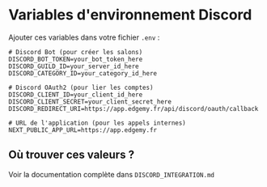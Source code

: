 # Variables d'environnement Discord

Ajouter ces variables dans votre fichier `.env` :

```env
# Discord Bot (pour créer les salons)
DISCORD_BOT_TOKEN=your_bot_token_here
DISCORD_GUILD_ID=your_server_id_here
DISCORD_CATEGORY_ID=your_category_id_here

# Discord OAuth2 (pour lier les comptes)
DISCORD_CLIENT_ID=your_client_id_here
DISCORD_CLIENT_SECRET=your_client_secret_here
DISCORD_REDIRECT_URI=https://app.edgemy.fr/api/discord/oauth/callback

# URL de l'application (pour les appels internes)
NEXT_PUBLIC_APP_URL=https://app.edgemy.fr
```

## Où trouver ces valeurs ?

Voir la documentation complète dans `DISCORD_INTEGRATION.md`
